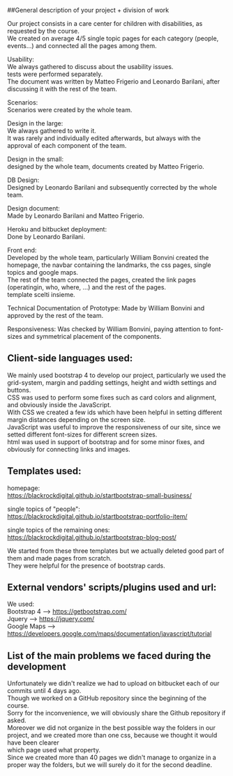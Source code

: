 


##General description of your project + division of work   
  

Our project consists in a care center for children with disabilities, as requested by the course.   
We created on average 4/5 single topic pages for each category (people, events...) and connected all the pages among them.  
  

Usability:   
We always gathered to discuss about the usability issues.  
tests were performed separately.  
The document was written by Matteo Frigerio and Leonardo Barilani, after discussing it with the rest of the team.  
  

Scenarios:  
Scenarios were created by the whole team.  
  

Design in the large:  
We always gathered to write it.  
It was rarely and individually edited afterwards, but always with the approval of each component of the team.  
  

Design in the small:   
designed by the whole team, documents created by Matteo Frigerio.  
  

DB Design:   
Designed by Leonardo Barilani and subsequently corrected by the whole team.  
  

Design document:   
Made by Leonardo Barilani and Matteo Frigerio.  
  

Heroku and bitbucket deployment:   
Done by Leonardo Barilani.  
  

Front end:   
Developed by the whole team, particularly William Bonvini created the homepage, the navbar containing the landmarks, the css pages, single topics and google maps.   
The rest of the team connected the pages, created the link pages (operatingin, who, where, ...) and the rest of the pages.  
template scelti insieme.  
  
    
Technical Documentation of Prototype:
Made by William Bonvini and approved by the rest of the team.
  

Responsiveness:
Was checked by William Bonvini, paying attention to font-sizes and symmetrical placement of the components.  
  


## Client-side languages used:  
We mainly used bootstrap 4 to develop our project, particularly we used the grid-system, margin and padding settings, height and width settings and buttons.  
CSS was used to perform some fixes such as card colors and alignment, and obviously inside the JavaScript.  
With CSS we created a few ids which have been helpful in setting different margin distances depending on the screen size.   
JavaScript was useful to improve the responsiveness of our site, since we setted different font-sizes for different screen sizes.  
html was used in support of bootstrap and for some minor fixes, and obviously for connecting links and images.   
  

## Templates used:  
  
homepage:  
https://blackrockdigital.github.io/startbootstrap-small-business/  
  

single topics of "people":  
https://blackrockdigital.github.io/startbootstrap-portfolio-item/  

  
single topics of the remaining ones:  
https://blackrockdigital.github.io/startbootstrap-blog-post/ 
  

We started from these three templates but we actually deleted good part of them and made pages from scratch.   
They were helpful for the presence of bootstrap cards.  

  

  
## External vendors' scripts/plugins used and url:  
We used:  
Bootstrap 4 --> https://getbootstrap.com/  
Jquery      --> https://jquery.com/  
Google Maps --> https://developers.google.com/maps/documentation/javascript/tutorial    
 
  
## List of the main problems we faced during the development     
Unfortunately we didn't realize we had to upload on bitbucket each of our commits until 4 days ago.  
Though we worked on a GitHub repository since the beginning of the course.  
Sorry for the inconvenience, we will obviously share the Github repository if asked.  
Moreover we did not organize in the best possible way the folders in our project, and we created more than one css, because we thought it would have been clearer  
which page used what property.    
Since we created more than 40 pages we didn't manage to organize in a proper way the folders, but we will surely do it for the second deadline.  















